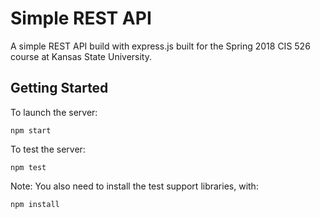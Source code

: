 # Simple REST API

A simple REST API build with express.js built for the Spring 2018 CIS 526 course at Kansas State University.

## Getting Started

To launch the server:

`npm start`

To test the server:

`npm test`

Note: You also need to install the test support libraries, with:

`npm install`





